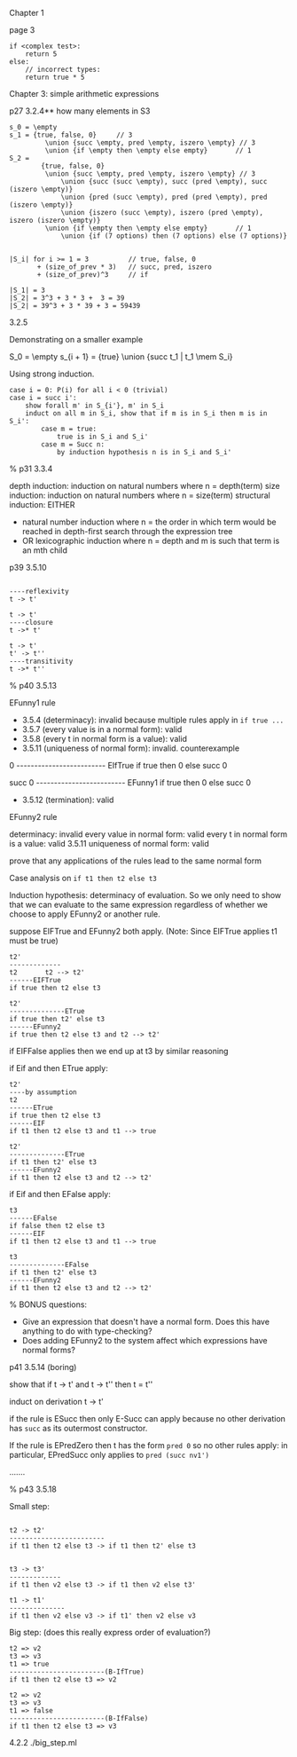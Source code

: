 
Chapter 1

page 3


```
if <complex test>:
    return 5
else:
    // incorrect types:
    return true * 5
```





Chapter 3: simple arithmetic expressions


p27
3.2.4**
how many elements in S3

```
s_0 = \empty
s_1 = {true, false, 0}     // 3
         \union {succ \empty, pred \empty, iszero \empty} // 3
         \union {if \empty then \empty else empty}       // 1
S_2 =
        {true, false, 0}
         \union {succ \empty, pred \empty, iszero \empty} // 3
             \union {succ (succ \empty), succ (pred \empty), succ (iszero \empty)}
             \union {pred (succ \empty), pred (pred \empty), pred (iszero \empty)}
             \union {iszero (succ \empty), iszero (pred \empty), iszero (iszero \empty)}
         \union {if \empty then \empty else empty}       // 1
             \union {if (7 options) then (7 options) else (7 options)}


|S_i| for i >= 1 = 3          // true, false, 0
       + (size_of_prev * 3)   // succ, pred, iszero
       + (size_of_prev)^3     // if

|S_1| = 3
|S_2| = 3^3 + 3 * 3 +  3 = 39
|S_2| = 39^3 + 3 * 39 + 3 = 59439

```

3.2.5

Demonstrating on a smaller example

S_0 = \empty
s_{i + 1} = {true} \union {succ t_1 | t_1 \mem S_i}

Using strong induction.

```
case i = 0: P(i) for all i < 0 (trivial)
case i = succ i':
    show forall m' in S_{i'}, m' in S_i
    induct on all m in S_i, show that if m is in S_i then m is in S_i':
        case m = true:
            true is in S_i and S_i'
        case m = Succ n:
            by induction hypothesis n is in S_i and S_i'
```



%
p31 3.3.4

depth induction: induction on natural numbers where n = depth(term)
size induction: induction on natural numbers where n = size(term)
structural induction: EITHER
- natural number induction where n = the order in which term would be reached in depth-first search through the expression tree
- OR lexicographic induction where n = depth and m is such that term is an mth child

p39
3.5.10

```

----reflexivity
t -> t'

t -> t'
----closure
t ->* t'

t -> t'
t' -> t''
----transitivity
t ->* t''
```


%
p40
3.5.13

EFunny1 rule

- 3.5.4 (determinacy): invalid because multiple rules apply in `if true ...`
- 3.5.7 (every value is in a normal form): valid
- 3.5.8 (every t in normal form is a value): valid
- 3.5.11 (uniqueness of normal form): invalid. counterexample

0
------------------------- EIfTrue
if true then 0 else succ 0



succ 0
------------------------- EFunny1
if true then 0 else succ 0




- 3.5.12 (termination): valid

EFunny2 rule

determinacy: invalid
every value in normal form: valid
every t in normal form is a value: valid
3.5.11 uniqueness of normal form: valid

prove that any applications of the rules lead to the same normal form

Case analysis on
`if t1 then t2 else t3`

Induction hypothesis: determinacy of evaluation. So we only need to show that
we can evaluate to the same expression regardless of whether we choose to apply
EFunny2 or another rule.

suppose EIFTrue and EFunny2 both apply.
(Note: Since EIFTrue applies t1 must be true)

```
t2'
-------------
t2       t2 --> t2'
------EIFTrue
if true then t2 else t3
```

```
t2'
--------------ETrue
if true then t2' else t3
------EFunny2
if true then t2 else t3 and t2 --> t2'
```

if EIFFalse applies then we end up at t3 by similar reasoning

if Eif and then ETrue apply:

```
t2'
----by assumption
t2
------ETrue
if true then t2 else t3
------EIF
if t1 then t2 else t3 and t1 --> true
```

```
t2'
--------------ETrue
if t1 then t2' else t3
------EFunny2
if t1 then t2 else t3 and t2 --> t2'
```

if Eif and then EFalse apply:

```
t3
------EFalse
if false then t2 else t3
------EIF
if t1 then t2 else t3 and t1 --> true
```

```
t3
--------------EFalse
if t1 then t2' else t3
------EFunny2
if t1 then t2 else t3 and t2 --> t2'
```


%
BONUS questions:
- Give an expression that doesn't have a normal form. Does this have anything to do with type-checking?
- Does adding EFunny2 to the system affect which expressions have normal forms?



p41
3.5.14 (boring)

show that if t -> t' and t -> t'' then t = t''

induct on derivation t -> t'

if the rule is ESucc then only E-Succ can apply because no other derivation has `succ` as its outermost constructor.

If the rule is EPredZero then t has the form `pred 0` so no other rules apply: in particular, EPredSucc only applies to `pred (succ nv1')`

.......



%
p43
3.5.18

Small step:

```

t2 -> t2'
------------------------
if t1 then t2 else t3 -> if t1 then t2' else t3


t3 -> t3'
-------------
if t1 then v2 else t3 -> if t1 then v2 else t3'

t1 -> t1'
--------------
if t1 then v2 else v3 -> if t1' then v2 else v3

```

Big step:
(does this really express order of evaluation?)

```
t2 => v2
t3 => v3
t1 => true
------------------------(B-IfTrue)
if t1 then t2 else t3 => v2

t2 => v2
t3 => v3
t1 => false
------------------------(B-IfFalse)
if t1 then t2 else t3 => v3
```


4.2.2 ./big_step.ml
